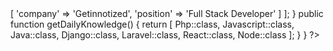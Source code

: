 <?php

namespace PhilipOwusuAfriyie;

class About{

    public function getCurrentWorkplace()
    {
        return [
            'workplace' => [
                'company' => 'Getinnotized',
                'position' => 'Full Stack Developer'         
            ]
        ];
    }

    public function getDailyKnowledge()
    {
        return [
            Php::class,
            Javascript::class,
            Java::class,
            Django::class,
            Laravel::class,
            React::class,
            Node::class
        ];
    }
}
?>
